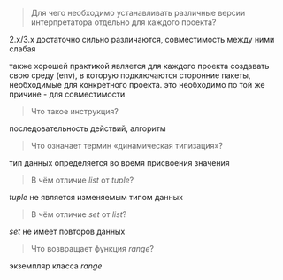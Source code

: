 
> Для чего необходимо устанавливать различные версии интерпретатора
отдельно для каждого проекта?

2.x/3.x достаточно сильно различаются, совместимость между ними слабая

также хорошей практикой является для каждого проекта создавать свою среду (env), в которую подключаются сторонние пакеты, необходимые для конкретного проекта. это необходимо по той же причине - для совместимости

> Что такое инструкция?

последовательность действий, алгоритм

> Что означает термин «динамическая типизация»?

тип данных определяется во время присвоения значения

> В чём отличие _list_ от _tuple_?

_tuple_ не является изменяемым типом данных

> В чём отличие _set_ от _list_?

_set_ не имеет повторов данных

> Что возвращает функция _range_?

экземпляр класса _range_